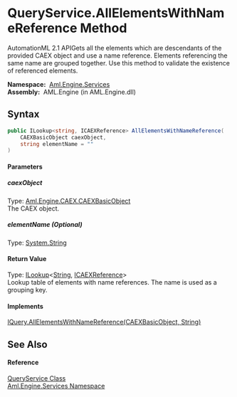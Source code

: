 QueryService.AllElementsWithNameReference Method
================================================
AutomationML 2.1 APIGets all the elements which are descendants of the provided CAEX object and use a name reference. Elements referencing the same name are grouped together. Use this method to validate the existence of referenced elements.

  **Namespace:**  [Aml.Engine.Services][1]  
  **Assembly:**  AML.Engine (in AML.Engine.dll)

Syntax
------

```csharp
public ILookup<string, ICAEXReference> AllElementsWithNameReference(
	CAEXBasicObject caexObject,
	string elementName = ""
)
```

#### Parameters

##### *caexObject*
Type: [Aml.Engine.CAEX.CAEXBasicObject][2]  
The CAEX object.

##### *elementName* (Optional)
Type: [System.String][3]  


#### Return Value
Type: [ILookup][4]&lt;[String][3], [ICAEXReference][5]>  
 Lookup table of elements with name references. The name is used as a grouping key. 
#### Implements
[IQuery.AllElementsWithNameReference(CAEXBasicObject, String)][6]  


See Also
--------

#### Reference
[QueryService Class][7]  
[Aml.Engine.Services Namespace][1]  

[1]: ../README.md
[2]: ../../Aml.Engine.CAEX/CAEXBasicObject/README.md
[3]: https://docs.microsoft.com/dotnet/api/system.string
[4]: https://docs.microsoft.com/dotnet/api/system.linq.ilookup-2
[5]: ../../Aml.Engine.Services.Interfaces/ICAEXReference/README.md
[6]: ../../Aml.Engine.Services.Interfaces/IQuery/AllElementsWithNameReference.md
[7]: README.md
[8]: https://www.automationml.org
[9]: ../../icons/logoShade.png